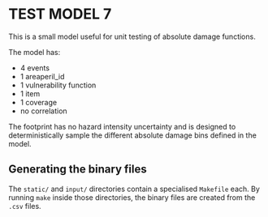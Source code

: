# TEST MODEL 7

This is a small model useful for unit testing of absolute damage functions.

The model has:
 - 4 events
 - 1 areaperil_id
 - 1 vulnerability function
 - 1 item
 - 1 coverage
 - no correlation

The footprint has no hazard intensity uncertainty and is designed to deterministically sample the different absolute damage bins defined in the model.

## Generating the binary files
The `static/` and `input/` directories contain a specialised `Makefile` each. 
By running `make` inside those directories, the binary files are created from the `.csv` files.
